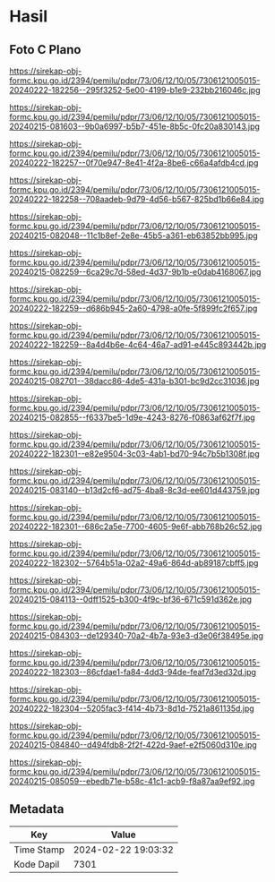 # Hasil

## Foto C Plano

https://sirekap-obj-formc.kpu.go.id/2394/pemilu/pdpr/73/06/12/10/05/7306121005015-20240222-182256--295f3252-5e00-4199-b1e9-232bb216046c.jpg

https://sirekap-obj-formc.kpu.go.id/2394/pemilu/pdpr/73/06/12/10/05/7306121005015-20240215-081603--9b0a6997-b5b7-451e-8b5c-0fc20a830143.jpg

https://sirekap-obj-formc.kpu.go.id/2394/pemilu/pdpr/73/06/12/10/05/7306121005015-20240222-182257--0f70e947-8e41-4f2a-8be6-c66a4afdb4cd.jpg

https://sirekap-obj-formc.kpu.go.id/2394/pemilu/pdpr/73/06/12/10/05/7306121005015-20240222-182258--708aadeb-9d79-4d56-b567-825bd1b66e84.jpg

https://sirekap-obj-formc.kpu.go.id/2394/pemilu/pdpr/73/06/12/10/05/7306121005015-20240215-082048--11c1b8ef-2e8e-45b5-a361-eb63852bb995.jpg

https://sirekap-obj-formc.kpu.go.id/2394/pemilu/pdpr/73/06/12/10/05/7306121005015-20240215-082259--6ca29c7d-58ed-4d37-9b1b-e0dab4168067.jpg

https://sirekap-obj-formc.kpu.go.id/2394/pemilu/pdpr/73/06/12/10/05/7306121005015-20240222-182259--d686b945-2a60-4798-a0fe-5f899fc2f657.jpg

https://sirekap-obj-formc.kpu.go.id/2394/pemilu/pdpr/73/06/12/10/05/7306121005015-20240222-182259--8a4d4b6e-4c64-46a7-ad91-e445c893442b.jpg

https://sirekap-obj-formc.kpu.go.id/2394/pemilu/pdpr/73/06/12/10/05/7306121005015-20240215-082701--38dacc86-4de5-431a-b301-bc9d2cc31036.jpg

https://sirekap-obj-formc.kpu.go.id/2394/pemilu/pdpr/73/06/12/10/05/7306121005015-20240215-082855--f6337be5-1d9e-4243-8276-f0863af62f7f.jpg

https://sirekap-obj-formc.kpu.go.id/2394/pemilu/pdpr/73/06/12/10/05/7306121005015-20240222-182301--e82e9504-3c03-4ab1-bd70-94c7b5b1308f.jpg

https://sirekap-obj-formc.kpu.go.id/2394/pemilu/pdpr/73/06/12/10/05/7306121005015-20240215-083140--b13d2cf6-ad75-4ba8-8c3d-ee601d443759.jpg

https://sirekap-obj-formc.kpu.go.id/2394/pemilu/pdpr/73/06/12/10/05/7306121005015-20240222-182301--686c2a5e-7700-4605-9e6f-abb768b26c52.jpg

https://sirekap-obj-formc.kpu.go.id/2394/pemilu/pdpr/73/06/12/10/05/7306121005015-20240222-182302--5764b51a-02a2-49a6-864d-ab89187cbff5.jpg

https://sirekap-obj-formc.kpu.go.id/2394/pemilu/pdpr/73/06/12/10/05/7306121005015-20240215-084113--0dff1525-b300-4f9c-bf36-671c591d362e.jpg

https://sirekap-obj-formc.kpu.go.id/2394/pemilu/pdpr/73/06/12/10/05/7306121005015-20240215-084303--de129340-70a2-4b7a-93e3-d3e06f38495e.jpg

https://sirekap-obj-formc.kpu.go.id/2394/pemilu/pdpr/73/06/12/10/05/7306121005015-20240222-182303--86cfdae1-fa84-4dd3-94de-feaf7d3ed32d.jpg

https://sirekap-obj-formc.kpu.go.id/2394/pemilu/pdpr/73/06/12/10/05/7306121005015-20240222-182304--5205fac3-f414-4b73-8d1d-7521a861135d.jpg

https://sirekap-obj-formc.kpu.go.id/2394/pemilu/pdpr/73/06/12/10/05/7306121005015-20240215-084840--d494fdb8-2f2f-422d-9aef-e2f5060d310e.jpg

https://sirekap-obj-formc.kpu.go.id/2394/pemilu/pdpr/73/06/12/10/05/7306121005015-20240215-085059--ebedb71e-b58c-41c1-acb9-f8a87aa9ef92.jpg


## Metadata

| Key        | Value               |
| ---------- | ------------------- |
| Time Stamp | 2024-02-22 19:03:32 |
| Kode Dapil | 7301                |



